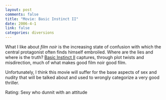 ```yaml
--- 
layout: post
comments: false
title: "Movie: Basic Instinct II"
date: 2006-4-1
link: false
categories: diversions
---
```

What I like about <i>film noir</i> is the increasing state of confusion with which the central protagonist often finds himself embroiled. Where are the lies and where is the truth? <a href="http://imdb.com/title/tt0430912" title="Basic Instinct II">Basic Instinct II</a> captures, through plot twists and misdirection, much of what makes good film noir good film.

Unfortunately, I think this movie will suffer for the base aspects of sex and nudity that will be talked about and used to wrongly categorize a very good thriller.

Rating: Sexy who dunnit with an attitude
